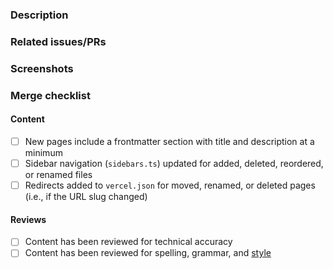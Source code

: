 ### Description
<!-- Explain what has changed and why -->

### Related issues/PRs
<!-- Reference related issues the PR is related to or will resolve -->
<!-- If documenting a new feature, link to the related PR in the main project's repo -->

### Screenshots
<!-- Optionally include screenshots if needed to show new formatting or sidebar structure -->

### Merge checklist
<!-- If items don't apply, add (N/A) and mark them as complete. -->

#### Content

- [ ] New pages include a frontmatter section with title and description at a minimum
- [ ] Sidebar navigation (`sidebars.ts`) updated for added, deleted, reordered, or renamed files
- [ ] Redirects added to `vercel.json` for moved, renamed, or deleted pages (i.e., if the URL slug changed)
  <!-- Rationale: 404's are the enemy! You can test these in the Vercel preview build (push your branch or run `vercel`) -->

#### Reviews

- [ ] Content has been reviewed for technical accuracy
- [ ] Content has been reviewed for spelling, grammar, and [style](STYLE_GUIDE.md)
